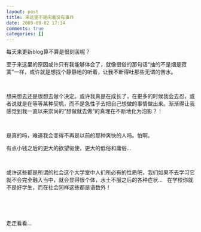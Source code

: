 ```yaml
---
layout: post
title: 来这里不是闲着没有事作
date: 2009-09-02 17:14
comments: true
categories: []
---
```

<p>每天来更新blog算不算是很刻苦呢？</p>
<p>
至于来这里的原因或许只有我能够体会了，就像很俗的那句话“抽的不是烟是寂寞”一样，或许就是想找个静静地的听着，让我不断得吐那些无谓的苦水。</p>
<p> </p>
<p>
想来想去还是很想去做个决定。或许我真是在成长了，在更多的时候我会去忍，或者说就是在等等某种契机，而不是急性子去把自己想做的事情做出来。渐渐得让我感觉到我一直以来崇尚的“想做就去做”的真理在不断地化为泡影？！</p>
<p> </p>
<p>是真的吗，难道我会变得不再是以前的那种爽快的人吗。怕啊。</p>
<p>有点小钱之后的更大的欲望驱使，更大的低俗和庸俗...</p>
<p> </p>
<p>
或许这些都是所谓的社会这个大学堂中人们所必有的性质吧，我们如果不去学习它就不会完全融入当中，就会显得很个体，水土不服之后的各种症状...  
在学校你就不是好学生，而在社会同样这些都是语数外！</p>
<p> </p>
<p> </p>
<p>走走看看...</p>
